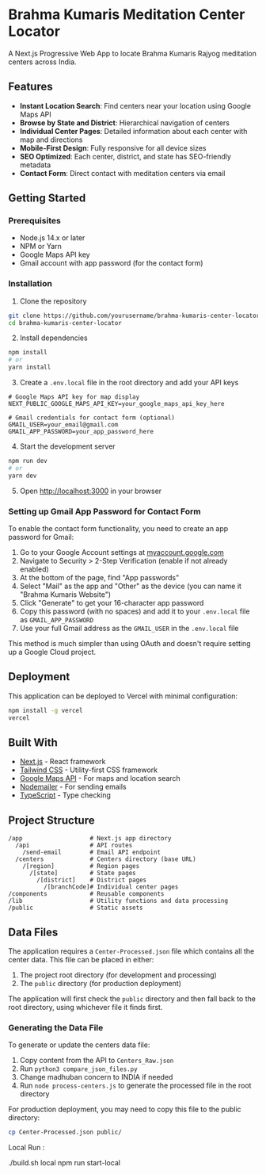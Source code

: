 # Brahma Kumaris Meditation Center Locator

A Next.js Progressive Web App to locate Brahma Kumaris Rajyog meditation centers across India.

## Features

- **Instant Location Search**: Find centers near your location using Google Maps API
- **Browse by State and District**: Hierarchical navigation of centers
- **Individual Center Pages**: Detailed information about each center with map and directions
- **Mobile-First Design**: Fully responsive for all device sizes
- **SEO Optimized**: Each center, district, and state has SEO-friendly metadata
- **Contact Form**: Direct contact with meditation centers via email

## Getting Started

### Prerequisites

- Node.js 14.x or later
- NPM or Yarn
- Google Maps API key
- Gmail account with app password (for the contact form)

### Installation

1. Clone the repository
```bash
git clone https://github.com/yourusername/brahma-kumaris-center-locator.git
cd brahma-kumaris-center-locator
```

2. Install dependencies
```bash
npm install
# or
yarn install
```

3. Create a `.env.local` file in the root directory and add your API keys
```
# Google Maps API key for map display
NEXT_PUBLIC_GOOGLE_MAPS_API_KEY=your_google_maps_api_key_here

# Gmail credentials for contact form (optional)
GMAIL_USER=your_email@gmail.com
GMAIL_APP_PASSWORD=your_app_password_here
```

4. Start the development server
```bash
npm run dev
# or
yarn dev
```

5. Open [http://localhost:3000](http://localhost:3000) in your browser

### Setting up Gmail App Password for Contact Form

To enable the contact form functionality, you need to create an app password for Gmail:

1. Go to your Google Account settings at [myaccount.google.com](https://myaccount.google.com/)
2. Navigate to Security > 2-Step Verification (enable if not already enabled)
3. At the bottom of the page, find "App passwords"
4. Select "Mail" as the app and "Other" as the device (you can name it "Brahma Kumaris Website")
5. Click "Generate" to get your 16-character app password
6. Copy this password (with no spaces) and add it to your `.env.local` file as `GMAIL_APP_PASSWORD`
7. Use your full Gmail address as the `GMAIL_USER` in the `.env.local` file

This method is much simpler than using OAuth and doesn't require setting up a Google Cloud project.

## Deployment

This application can be deployed to Vercel with minimal configuration:

```bash
npm install -g vercel
vercel
```

## Built With

- [Next.js](https://nextjs.org/) - React framework
- [Tailwind CSS](https://tailwindcss.com/) - Utility-first CSS framework
- [Google Maps API](https://developers.google.com/maps) - For maps and location search
- [Nodemailer](https://nodemailer.com/) - For sending emails
- [TypeScript](https://www.typescriptlang.org/) - Type checking

## Project Structure

```
/app                   # Next.js app directory
  /api                 # API routes
    /send-email        # Email API endpoint
  /centers             # Centers directory (base URL)
    /[region]          # Region pages
      /[state]         # State pages
        /[district]    # District pages
          /[branchCode]# Individual center pages
/components            # Reusable components
/lib                   # Utility functions and data processing
/public                # Static assets
``` 

## Data Files

The application requires a `Center-Processed.json` file which contains all the center data. This file can be placed in either:

1. The project root directory (for development and processing)
2. The `public` directory (for production deployment)

The application will first check the `public` directory and then fall back to the root directory, using whichever file it finds first.

### Generating the Data File

To generate or update the centers data file:

1. Copy content from the API to `Centers_Raw.json`
2. Run `python3 compare_json_files.py`
3. Change madhuban concern to INDIA if needed
4. Run `node process-centers.js` to generate the processed file in the root directory

For production deployment, you may need to copy this file to the public directory:
```bash
cp Center-Processed.json public/
```




Local Run :

./build.sh local
npm run start-local